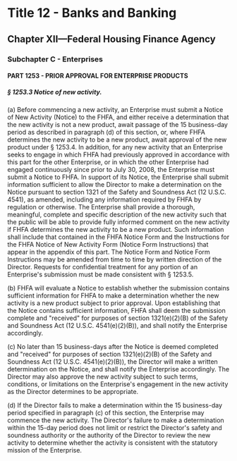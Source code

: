 
# Title 12 - Banks and Banking
## Chapter XII—Federal Housing Finance Agency
### Subchapter C - Enterprises
#### PART 1253 - PRIOR APPROVAL FOR ENTERPRISE PRODUCTS
##### § 1253.3 Notice of new activity.

(a) Before commencing a new activity, an Enterprise must submit a Notice of New Activity (Notice) to the FHFA, and either receive a determination that the new activity is not a new product, await passage of the 15 business-day period as described in paragraph (d) of this section, or, where FHFA determines the new activity to be a new product, await approval of the new product under § 1253.4. In addition, for any new activity that an Enterprise seeks to engage in which FHFA had previously approved in accordance with this part for the other Enterprise, or in which the other Enterprise had engaged continuously since prior to July 30, 2008, the Enterprise must submit a Notice to FHFA. In support of its Notice, the Enterprise shall submit information sufficient to allow the Director to make a determination on the Notice pursuant to section 1321 of the Safety and Soundness Act (12 U.S.C. 4541), as amended, including any information required by FHFA by regulation or otherwise. The Enterprise shall provide a thorough, meaningful, complete and specific description of the new activity such that the public will be able to provide fully informed comment on the new activity if FHFA determines the new activity to be a new product. Such information shall include that contained in the FHFA Notice Form and the Instructions for the FHFA Notice of New Activity Form (Notice Form Instructions) that appear in the appendix of this part. The Notice Form and Notice Form Instructions may be amended from time to time by written direction of the Director. Requests for confidential treatment for any portion of an Enterprise's submission must be made consistent with § 1253.5.

(b) FHFA will evaluate a Notice to establish whether the submission contains sufficient information for FHFA to make a determination whether the new activity is a new product subject to prior approval. Upon establishing that the Notice contains sufficient information, FHFA shall deem the submission complete and "received" for purposes of section 1321(e)(2)(B) of the Safety and Soundness Act (12 U.S.C. 4541(e)(2)(B)), and shall notify the Enterprise accordingly.

(c) No later than 15 business-days after the Notice is deemed completed and "received" for purposes of section 1321(e)(2)(B) of the Safety and Soundness Act (12 U.S.C. 4541(e)(2)(B)), the Director will make a written determination on the Notice, and shall notify the Enterprise accordingly. The Director may also approve the new activity subject to such terms, conditions, or limitations on the Enterprise's engagement in the new activity as the Director determines to be appropriate.

(d) If the Director fails to make a determination within the 15 business-day period specified in paragraph (c) of this section, the Enterprise may commence the new activity. The Director's failure to make a determination within the 15-day period does not limit or restrict the Director's safety and soundness authority or the authority of the Director to review the new activity to determine whether the activity is consistent with the statutory mission of the Enterprise.
